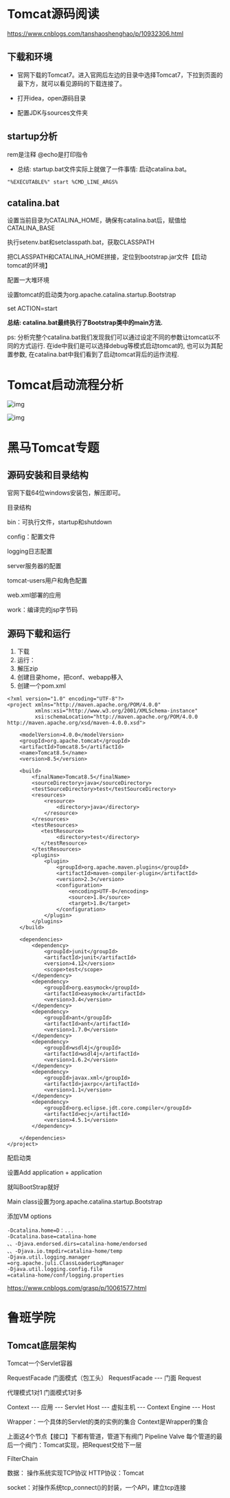 # Tomcat源码阅读

https://www.cnblogs.com/tanshaoshenghao/p/10932306.html

## 下载和环境

+ 官网下载的Tomcat7。进入官网后左边的目录中选择Tomcat7，下拉到页面的最下方，就可以看见源码的下载连接了。

+ 打开idea，open源码目录
+ 配置JDK与sources文件夹

## startup分析

rem是注释
@echo是打印指令

+ 总结: startup.bat文件实际上就做了一件事情: 启动catalina.bat。

```"%EXECUTABLE%" start %CMD_LINE_ARGS%```

## catalina.bat

设置当前目录为CATALINA_HOME，确保有catalina.bat后，赋值给CATALINA_BASE

执行setenv.bat和setclasspath.bat，获取CLASSPATH

把CLASSPATH和CATALINA_HOME拼接，定位到bootstrap.jar文件【启动tomcat的环境】

配置一大堆环境

设置tomcat的启动类为org.apache.catalina.startup.Bootstrap

set ACTION=start

**总结: catalina.bat最终执行了Bootstrap类中的main方法.**

ps: 分析完整个catalina.bat我们发现我们可以通过设定不同的参数让tomcat以不同的方式运行. 在ide中我们是可以选择debug等模式启动tomcat的, 也可以为其配置参数, 在catalina.bat中我们看到了启动tomcat背后的运作流程.

# Tomcat启动流程分析
![img](https://www.cnblogs.com/images/cnblogs_com/tanshaoshenghao/1486568/o_44.png)

![img](https://www.cnblogs.com/images/cnblogs_com/tanshaoshenghao/1486568/o_55.png)





# 黑马Tomcat专题

## 源码安装和目录结构

官网下载64位windows安装包，解压即可。

目录结构

bin：可执行文件，startup和shutdown

config：配置文件

logging日志配置

server服务器的配置

tomcat-users用户和角色配置

web.xml部署的应用

work：编译完的jsp字节码



## 源码下载和运行

1. 下载
2. 运行：
3. 解压zip
4. 创建目录home，把conf、webapp移入
5. 创建一个pom.xml

```
<?xml version="1.0" encoding="UTF-8"?>
<project xmlns="http://maven.apache.org/POM/4.0.0"
         xmlns:xsi="http://www.w3.org/2001/XMLSchema-instance"
         xsi:schemaLocation="http://maven.apache.org/POM/4.0.0 http://maven.apache.org/xsd/maven-4.0.0.xsd">
 
    <modelVersion>4.0.0</modelVersion>
    <groupId>org.apache.tomcat</groupId>
    <artifactId>Tomcat8.5</artifactId>
    <name>Tomcat8.5</name>
    <version>8.5</version>
 
    <build>
        <finalName>Tomcat8.5</finalName>
        <sourceDirectory>java</sourceDirectory>
        <testSourceDirectory>test</testSourceDirectory>
        <resources>
            <resource>
                <directory>java</directory>
            </resource>
        </resources>
        <testResources>
           <testResource>
                <directory>test</directory>
           </testResource>
        </testResources>
        <plugins>
            <plugin>
                <groupId>org.apache.maven.plugins</groupId>
                <artifactId>maven-compiler-plugin</artifactId>
                <version>2.3</version>
                <configuration>
                    <encoding>UTF-8</encoding>
                    <source>1.8</source>
                    <target>1.8</target>
                </configuration>
            </plugin>
        </plugins>
    </build>
 
    <dependencies>
        <dependency>
            <groupId>junit</groupId>
            <artifactId>junit</artifactId>
            <version>4.12</version>
            <scope>test</scope>
        </dependency>
        <dependency>
            <groupId>org.easymock</groupId>
            <artifactId>easymock</artifactId>
            <version>3.4</version>
        </dependency>
        <dependency>
            <groupId>ant</groupId>
            <artifactId>ant</artifactId>
            <version>1.7.0</version>
        </dependency>
        <dependency>
            <groupId>wsdl4j</groupId>
            <artifactId>wsdl4j</artifactId>
            <version>1.6.2</version>
        </dependency>
        <dependency>
            <groupId>javax.xml</groupId>
            <artifactId>jaxrpc</artifactId>
            <version>1.1</version>
        </dependency>
        <dependency>
            <groupId>org.eclipse.jdt.core.compiler</groupId>
            <artifactId>ecj</artifactId>
            <version>4.5.1</version>
        </dependency>
       
    </dependencies>
</project>

```



配启动类

设置Add application + application 

就叫BootStrap就好

Main class设置为org.apache.catalina.startup.Bootstrap

添加VM options 

```
-Dcatalina.home=D：...
-Dcatalina.base=catalina-home
、、-Djava.endorsed.dirs=catalina-home/endorsed
、、-Djava.io.tmpdir=catalina-home/temp
-Djava.util.logging.manager
=org.apache.juli.ClassLoaderLogManager
-Djava.util.logging.config.file
=catalina-home/conf/logging.properties
```



https://www.cnblogs.com/grasp/p/10061577.html













# 鲁班学院

## Tomcat底层架构

Tomcat一个Servlet容器

RequestFacade
门面模式（包工头）
RequestFacade --- 门面
	Request

代理模式1对1
门面模式1对多

Context --- 应用 --- Servlet
Host --- 虚拟主机 --- Context
Engine --- Host

Wrapper：一个具体的Servlet的类的实例的集合
Context是Wrapper的集合

上面这4个节点【接口】下都有管道，管道下有阀门
Pipeline
Valve
每个管道的最后一个阀门：Tomcat实现，把Request交给下一层

FilterChain



数据：
操作系统实现TCP协议
HTTP协议：Tomcat

socket：对操作系统tcp_connect()的封装，一个API，建立tcp连接


